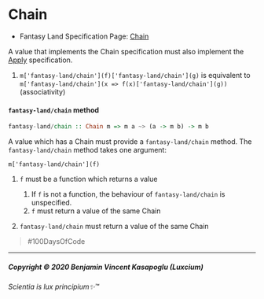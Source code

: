 # Chain


* Fantasy Land Specification Page: [Chain](https://github.com/fantasyland/fantasy-land/#chain)


A value that implements the Chain specification must also
implement the [Apply](#apply) specification.

1. `m['fantasy-land/chain'](f)['fantasy-land/chain'](g)` is equivalent to `m['fantasy-land/chain'](x => f(x)['fantasy-land/chain'](g))` (associativity)

<a name="chain-method"></a>

#### `fantasy-land/chain` method

```hs
fantasy-land/chain :: Chain m => m a ~> (a -> m b) -> m b
```

A value which has a Chain must provide a `fantasy-land/chain` method. The `fantasy-land/chain`
method takes one argument:

    m['fantasy-land/chain'](f)

1. `f` must be a function which returns a value

    1. If `f` is not a function, the behaviour of `fantasy-land/chain` is
       unspecified.
    2. `f` must return a value of the same Chain

2. `fantasy-land/chain` must return a value of the same Chain


>\#100DaysOfCode


---

##### Copyright © 2020 Benjamin Vincent Kasapoglu (Luxcium)

###### Scientia is lux principium✨™
